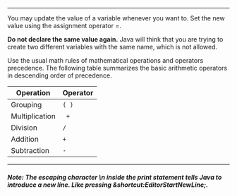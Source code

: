 
***
You may update the value of a variable whenever you want to.
Set the new value using the assignment operator *=*.

**Do not declare the same value again.**
Java will think that you are trying to create two different variables
with the same name, which is not allowed.

Use the usual math rules of mathematical operations and operators precedence.
The following table summarizes the basic arithmetic operators in descending order of precedence.

| Operation      | Operator |
|----------------|----------|
| Grouping       | `( ) `     |
| Multiplication |` +`        |
| Division       | `/ `       |
| Addition       | `+  `      |
| Subtraction    | `- `       |
***
##### Note: The escaping character \\n inside the print statement tells Java to introduce a new line. Like pressing &shortcut:EditorStartNewLine;.